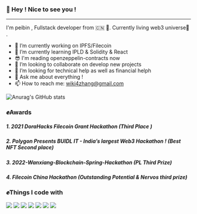 ### 👋 Hey ! Nice to see you !

------
I'm peibin , Fullstack developer from 🇨🇳 💖.  Currently living web3 universe🤘 .
- 🔭 I’m currently working on IPFS/Filecoin 
- 🌱 I’m currently learning IPLD & Solidity & React
- 😎 I'm reading openzeppelin-contracts now 
- 👯 I’m looking to collaborate on develop new projects
- 🤔 I’m looking for technical help as well as financial helph 
- 💬 Ask me about everything !
- 📫 How to reach me: wiki4zhang@gmail.com

![Anurag's GitHub stats](https://github-readme-stats.vercel.app/api?username=zhangpeibin&show_icons=true&theme=radical)
### ✊Awards
##### 1. 2021 DoraHacks Filecoin Grant Hackathon (Third Place  )
##### 2. Polygon Presents BUIDL IT - India’s largest Web3 Hackathon !  (Best NFT Second place) 
##### 3. 2022-Wanxiang-Blockchain-Spring-Hackathon (PL Third Prize)
##### 4. Filecoin China Hackathon  (Outstanding Potential & Nervos third prize)

### ✊Things I code with
![](https://img.shields.io/badge/IPFS-IPFS-blue) ![](https://img.shields.io/badge/Filecoin-Filecoin-blue)     ![](https://img.shields.io/badge/python-3.9-orange) ![](https://img.shields.io/badge/Polygon-Polygon-yellow) ![](https://www.dusaiphoto.com/article/166/) ![](https://img.shields.io/badge/React-React-yellowgreen) ![](https://img.shields.io/badge/solidity-solidity-ff69b4)




